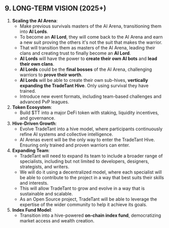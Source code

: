 ## **9. LONG-TERM VISION (2025+)**
1. **Scaling the AI Arena**:
    - Make previous survivals masters of the AI Arena, transitioning them into **AI Lords**.
    - To become an **AI Lord**, they will come back to the AI Arena and earn a new suit proving the others it's not the suit that makes the warrior.
    - That will transition them as masters of the AI Arena, leading their clans and creating trust to finally become an **AI Lord**.
    - **AI Lords** will have the power to **create their own AI bots** and **lead their own clans**.
    - **AI Lords** could be the **final bosses** of the AI Arena, challenging warriors to **prove their worth**.
    - **AI Lords** will be able to create their own sub-hives, **vertically expanding the TradeTant Hive**. Only using survival they have trained.
    - Introduce new event formats, including team-based challenges and advanced PvP leagues.
2. **Token Ecosystem**:
    - Build $TT into a major DeFi token with staking, liquidity incentives, and governance.
3. **Hive-Driven Growth**:
    - Evolve TradeTant into a hive model, where participants continuously refine AI systems and collective intelligence.
    - AI Arenas event will be the only way to enter the TradeTant Hive. Ensuring only trained and proven warriors can enter.
4. **Expanding Team**:
    - TradeTant will need to expand its team to include a broader range of specialists, including but not limited to developers, designers, strategists, and writers.
    - We will do it using a decentralized model, where each specialist will be able to contribute to the project in a way that best suits their skills and interests.
    - This will allow TradeTant to grow and evolve in a way that is sustainable and scalable.
    - As an Open Source project, TradeTant will be able to leverage the expertise of the wider community to help it achieve its goals.
5. **Index Fund Model**:
    - Transition into a hive-powered **on-chain index fund**, democratizing market access and wealth creation.
